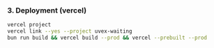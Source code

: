 ### 3. Deployment (vercel)

```bash
vercel project
vercel link --yes --project uvex-waiting
bun run build && vercel build --prod && vercel --prebuilt --prod
```
